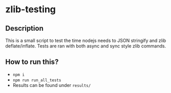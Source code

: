 # zlib-testing

## Description
This is a small script to test the time nodejs needs to JSON stringify and zlib deflate/inflate. Tests are ran with both async and sync style zlib commands.

## How to run this?
* `npm i`
* `npm run run_all_tests`
* Results can be found under `results/`